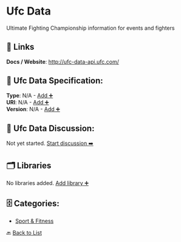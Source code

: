 # Ufc Data

Ultimate Fighting Championship information for events and fighters

##  🔗 Links
**Docs / Website**: http://ufc-data-api.ufc.com/

## 🧬 Ufc Data Specification:
**Type**: N/A - [Add ➕](https://github.com/apis-list/apis-list/edit/main/apis/ufc-data/ufc-data.yaml)  
**URI**: N/A - [Add ➕](https://github.com/apis-list/apis-list/edit/main/apis/ufc-data/ufc-data.yaml)  
**Version**: N/A - [Add ➕](https://github.com/apis-list/apis-list/edit/main/apis/ufc-data/ufc-data.yaml)

## 💬 Ufc Data Discussion:
Not yet started. [Start discussion ➡️](https://github.com/apis-list/apis-list/discussions/new)

## 🗂️ Libraries

No libraries added. [Add library ➕](https://github.com/apis-list/apis-list/edit/main/apis/ufc-data/ufc-data.yaml)    


## 🗄️ Categories:
- [Sport & Fitness](https://github.com/apis-list/apis-list#sport--fitness-)

🔙  [Back to List](https://github.com/apis-list/apis-list)
